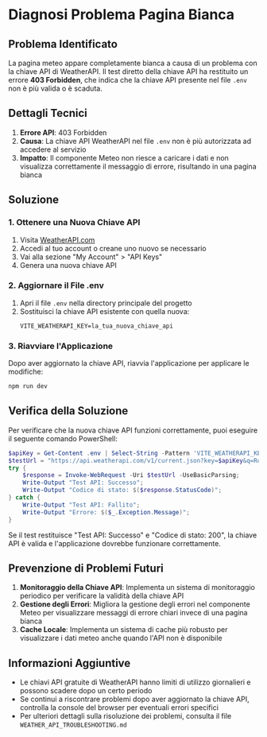 # Diagnosi Problema Pagina Bianca

## Problema Identificato

La pagina meteo appare completamente bianca a causa di un problema con la chiave API di WeatherAPI. Il test diretto della chiave API ha restituito un errore **403 Forbidden**, che indica che la chiave API presente nel file `.env` non è più valida o è scaduta.

## Dettagli Tecnici

1. **Errore API**: 403 Forbidden
2. **Causa**: La chiave API WeatherAPI nel file `.env` non è più autorizzata ad accedere al servizio
3. **Impatto**: Il componente Meteo non riesce a caricare i dati e non visualizza correttamente il messaggio di errore, risultando in una pagina bianca

## Soluzione

### 1. Ottenere una Nuova Chiave API

1. Visita [WeatherAPI.com](https://www.weatherapi.com/)
2. Accedi al tuo account o creane uno nuovo se necessario
3. Vai alla sezione "My Account" > "API Keys"
4. Genera una nuova chiave API

### 2. Aggiornare il File .env

1. Apri il file `.env` nella directory principale del progetto
2. Sostituisci la chiave API esistente con quella nuova:
   ```
   VITE_WEATHERAPI_KEY=la_tua_nuova_chiave_api
   ```

### 3. Riavviare l'Applicazione

Dopo aver aggiornato la chiave API, riavvia l'applicazione per applicare le modifiche:

```bash
npm run dev
```

## Verifica della Soluzione

Per verificare che la nuova chiave API funzioni correttamente, puoi eseguire il seguente comando PowerShell:

```powershell
$apiKey = Get-Content .env | Select-String -Pattern 'VITE_WEATHERAPI_KEY=' | ForEach-Object { $_ -replace 'VITE_WEATHERAPI_KEY=', '' };
$testUrl = "https://api.weatherapi.com/v1/current.json?key=$apiKey&q=Rome";
try {
    $response = Invoke-WebRequest -Uri $testUrl -UseBasicParsing;
    Write-Output "Test API: Successo";
    Write-Output "Codice di stato: $($response.StatusCode)";
} catch {
    Write-Output "Test API: Fallito";
    Write-Output "Errore: $($_.Exception.Message)";
}
```

Se il test restituisce "Test API: Successo" e "Codice di stato: 200", la chiave API è valida e l'applicazione dovrebbe funzionare correttamente.

## Prevenzione di Problemi Futuri

1. **Monitoraggio della Chiave API**: Implementa un sistema di monitoraggio periodico per verificare la validità della chiave API
2. **Gestione degli Errori**: Migliora la gestione degli errori nel componente Meteo per visualizzare messaggi di errore chiari invece di una pagina bianca
3. **Cache Locale**: Implementa un sistema di cache più robusto per visualizzare i dati meteo anche quando l'API non è disponibile

## Informazioni Aggiuntive

- Le chiavi API gratuite di WeatherAPI hanno limiti di utilizzo giornalieri e possono scadere dopo un certo periodo
- Se continui a riscontrare problemi dopo aver aggiornato la chiave API, controlla la console del browser per eventuali errori specifici
- Per ulteriori dettagli sulla risoluzione dei problemi, consulta il file `WEATHER_API_TROUBLESHOOTING.md`